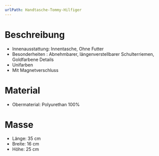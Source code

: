 ```yaml
---
urlPath: Handtasche-Tommy-Hilfiger
---
```

# Beschreibung
- Innenausstattung: Innentasche, Ohne Futter
- Besonderheiten : Abnehmbarer, längenverstellbarer Schulterriemen, Goldfarbene Details
- Unifarben
- Mit Magnetverschluss

# Material
- Obermaterial: Polyurethan 100%

# Masse
- Länge: 35 cm
- Breite: 16 cm
- Höhe: 25 cm
